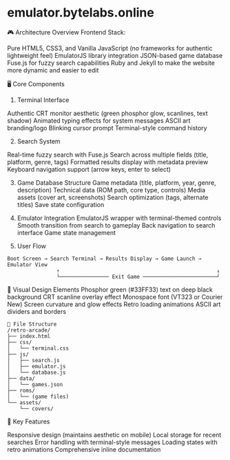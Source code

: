 # emulator.bytelabs.online

🎮 Architecture Overview
Frontend Stack:

Pure HTML5, CSS3, and Vanilla JavaScript (no frameworks for authentic lightweight feel)
EmulatorJS library integration
JSON-based game database
Fuse.js for fuzzy search capabilities
Ruby and Jekyll to make the website more dynamic and easier to edit

🖥️ Core Components
1. Terminal Interface

Authentic CRT monitor aesthetic (green phosphor glow, scanlines, text shadow)
Animated typing effects for system messages
ASCII art branding/logo
Blinking cursor prompt
Terminal-style command history

2. Search System

Real-time fuzzy search with Fuse.js
Search across multiple fields (title, platform, genre, tags)
Formatted results display with metadata preview
Keyboard navigation support (arrow keys, enter to select)

3. Game Database Structure
Game metadata (title, platform, year, genre, description)
Technical data (ROM path, core type, controls)
Media assets (cover art, screenshots)
Search optimization (tags, alternate titles)
Save state configuration


4. Emulator Integration
EmulatorJS wrapper with terminal-themed controls
Smooth transition from search to gameplay
Back navigation to search interface
Game state management

5. User Flow 


```
Boot Screen → Search Terminal → Results Display → Game Launch → Emulator View  
                ↑                                                   ↓  
                └──────────────── Exit Game ────────────────────────┘  
```


🎨 Visual Design Elements
Phosphor green (#33FF33) text on deep black background
CRT scanline overlay effect
Monospace font (VT323 or Courier New)
Screen curvature and glow effects
Retro loading animations
ASCII art dividers and borders

```
📁 File Structure
/retro-arcade/
├── index.html
├── css/
│   └── terminal.css
├── js/
│   ├── search.js
│   ├── emulator.js
│   └── database.js
├── data/
│   └── games.json
├── roms/
│   └── (game files)
└── assets/
    └── covers/
```

🔧 Key Features

Responsive design (maintains aesthetic on mobile)
Local storage for recent searches
Error handling with terminal-style messages
Loading states with retro animations
Comprehensive inline documentation
